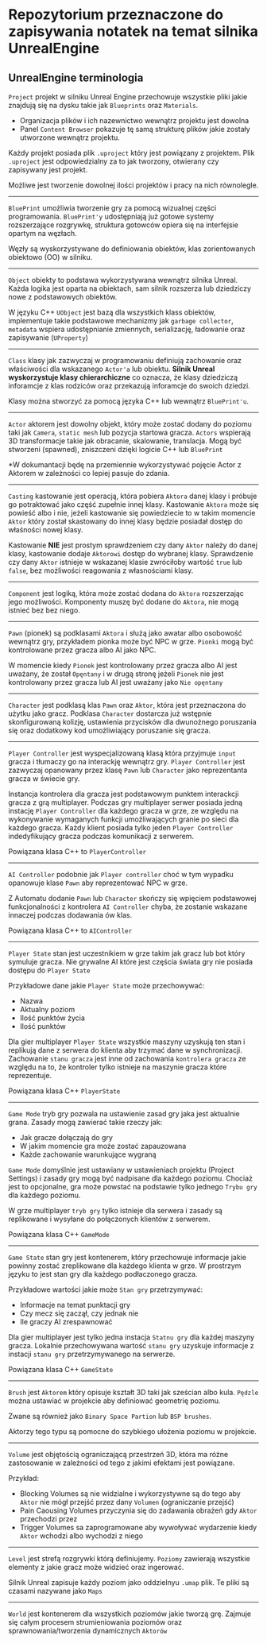 # Repozytorium przeznaczone do zapisywania notatek na temat silnika UnrealEngine

## UnrealEngine terminologia

`Project` projekt w silniku Unreal Engine przechowuje wszystkie pliki jakie znajdują się na dysku takie jak `Blueprints` oraz `Materials`.

- Organizacja plików i ich nazewnictwo wewnątrz projektu jest dowolna
- Panel `Content Browser` pokazuje tę samą strukturę plików jakie zostały utworzone wewnątrz projektu.

Każdy projekt posiada plik `.uproject` który jest powiązany z projektem. Plik `.uproject` jest odpowiedzialny za to jak tworzony, otwierany czy zapisywany jest projekt.

Możliwe jest tworzenie dowolnej ilości projektów i pracy na nich równolegle.

---

`BluePrint` umożliwia tworzenie gry za pomocą wizualnej części programowania. `BluePrint'y` udostępniają już gotowe systemy rozszerzające rozgrywkę, struktura gotowców opiera się na interfejsie opartym na węzłach.

Węzły są wyskorzystywane do definiowania obiektów, klas zorientowanych obiektowo (OO) w silniku.

---

`Object` obiekty to podstawa wykorzystywana wewnątrz silnika Unreal. Każda logika jest oparta na obiektach, sam silnik rozszerza lub dziedziczy nowe z podstawowych obiektów.

W języku C++ `UObject` jest bazą dla wszystkich klass obiektów, implementuje takie podstawowe mechanizmy jak `garbage collector`, `metadata` wspiera udostępnianie zmiennych, serializację, ładowanie oraz zapisywanie (`UProperty`)

---

`Class` klasy jak zazwyczaj w programowaniu definiują zachowanie oraz właściwości dla wskazanego `Actor'a` lub obiektu.
**Silnik Unreal wyskorzystuje klasy chierarchiczne** co oznacza, że klasy dziedziczą inforamcje z klas rodziców oraz przekazują inforamcje do swoich dziedzi.

Klasy można stworzyć za pomocą języka C++ lub wewnątrz `BluePrint'u`.

---

`Actor` aktorem jest dowolny objekt, który może zostać dodany do poziomu taki jak `Camera`, `static mesh` lub pozycja startowa gracza.
`Actors` wspierają 3D transformacje takie jak obracanie, skalowanie, translacja. Mogą być stworzeni (spawned), zniszczeni dzięki logicie C++ lub `BluePrint`

\*W dokumantacji będę na przemiennie wykorzystywać pojęcie Actor z Aktorem w zależności co lepiej pasuje do zdania.

---

`Casting` kastowanie jest operacją, która pobiera `Aktora` danej klasy i próbuje go potraktować jako część zupełnie innej klasy. Kastowanie `Aktora` może się powieść albo i nie, jeżeli kastowanie się powiedziecie to w takim momencie `Aktor` który został skastowany do innej klasy będzie posiadał dostęp do właśności nowej klasy.

Kastowanie **NIE** jest prostym sprawdzeniem czy dany `Aktor` należy do danej klasy, kastowanie dodaje `Aktorowi` dostęp do wybranej klasy. Sprawdzenie czy dany `Aktor` istnieje w wskazanej klasie zwróciłoby wartość `true` lub `false`, bez możliwości reagowania z własnościami klasy.

---

`Component` jest logiką, która może zostać dodana do `Aktora` rozszerzając jego możliwości. Komponenty muszę być dodane do `Aktora`, nie mogą istnieć bez bez niego.

---

`Pawn` (pionek) są podklasami `Aktora` i służą jako awatar albo osobowość wewnątrz gry, przykładem pionka może być NPC w grze. `Pionki` mogą być kontrolowane przez gracza albo AI jako NPC.

W momencie kiedy `Pionek` jest kontrolowany przez gracza albo AI jest uważany, że został `Opęntany` i w drugą stronę jeżeli `Pionek` nie jest kontrolowany przez gracza lub AI jest uważany jako `Nie opęntany`

---

`Character` jest podklasą klas `Pawn` oraz `Aktor`, która jest przeznaczona do użytku jako gracz. Podklasa `Character` dostarcza już wstępnie skonfigurowaną kolizję, ustawienia przycisków dla dwunożnego poruszania się oraz dodatkowy kod umożliwiający poruszanie się gracza.

---

`Player Controller` jest wyspecjalizowaną klasą która przyjmuje `input` gracza i tłumaczy go na interackję wewnątrz gry. `Player Controller` jest zazwyczaj opanowany przez klasę `Pawn` lub `Character` jako reprezentanta gracza w świecie gry.

Instancja kontrolera dla gracza jest podstawowym punktem interackcji gracza z grą multiplayer.
Podczas gry multiplayer serwer posiada jedną instację `Player Controller` dla każdego gracza w grze, ze względu na wykonywanie wymaganych funkcji umożliwających granie po sieci dla każdego gracza.
Każdy klient posiada tylko jeden `Player Controller` indedyfikujący gracza podczas komunikacji z serwerem.

Powiązana klasa C++ to `PlayerController`

---

`AI Controller` podobnie jak `Player controller` choć w tym wypadku opanowuje klase `Pawn` aby reprezentować NPC w grze.

Z Automatu dodanie `Pawn` lub `Character` skończy się wpięciem podstawowej funkcjonalności z kontrolera `AI Controller` chyba, że zostanie wskazane innaczej podczas dodawania ów klas.

Powiązana klasa C++ to `AIController`

---

`Player State` stan jest uczestnikiem w grze takim jak gracz lub bot który symuluje gracza.
Nie grywalne AI które jest częścia świata gry nie posiada dostępu do `Player State`

Przykładowe dane jakie `Player State` może przechowywać:

- Nazwa
- Aktualny poziom
- Ilość punktów życia
- Ilość punktów

Dla gier multiplayer `Player State` wszystkie maszyny uzyskują ten stan i replikują dane z serwera do klienta aby trzymać dane w synchronizacji. Zachowanie `stanu gracza` jest inne od zachowania `kontrolera gracza` ze względu na to, że kontroler tylko istnieje na maszynie gracza które reprezentuje.

Powiązana klasa C++ `PlayerState`

---

`Game Mode` tryb gry pozwala na ustawienie zasad gry jaka jest aktualnie grana.
Zasady mogą zawierać takie rzeczy jak:

- Jak gracze dołączają do gry
- W jakim momencie gra może zostać zapauzowana
- Każde zachowanie warunkujące wygraną

`Game Mode` domyślnie jest ustawiany w ustawieniach projektu (Project Settings) i zasady gry mogą być nadpisane dla każdego poziomu. Chociaż jest to opcjonalne, gra może powstać na podstawie tylko jednego `Trybu gry` dla każdego poziomu.

W grze multiplayer `tryb gry` tylko istnieje dla serwera i zasady są replikowane i wysyłane do połączonych klientów z serwerem.

Powiązana klasa C++ `GameMode`

---

`Game State` stan gry jest kontenerem, który przechowuje informacje jakie powinny zostać zreplikowane dla każdego klienta w grze.
W prostrzym języku to jest stan gry dla każdego podłaczonego gracza.

Przykładowe wartości jakie może `Stan gry` przetrzymywać:

- Informacje na temat punktacji gry
- Czy mecz się zaczął, czy jednak nie
- Ile graczy AI zrespawnować

Dla gier multiplayer jest tylko jedna instacja `Statnu gry` dla każdej maszyny gracza. Lokalnie przechowywana wartość `stanu gry` uzyskuje informacje z instacji `stanu gry` przetrzymywanego na serwerze.

Powiązana klasa C++ `GameState`

---

`Brush` jest `Aktorem` który opisuje kształt 3D taki jak sześcian albo kula.
`Pędzle` można ustawiać w projekcie aby definiować geometrię poziomu.

Zwane są również jako `Binary Space Partion` lub `BSP brushes`.

Aktorzy tego typu są pomocne do szybkiego ułożenia poziomu w projekcie.

---

`Volume` jest objętością ograniczającą przestrzeń 3D, która ma różne zastosowanie w zależności od tego z jakimi efektami jest powiązane.

Przykład:

- Blocking Volumes są nie widzialne i wykorzystywne są do tego aby `Aktor` nie mógł przejść przez dany `Volumen` (ograniczanie przejść)
- Pain Caousing Volumes przyczynia się do zadawania obrażeń gdy `Aktor` przechodzi przez
- Trigger Volumes sa zaprogramowane aby wywoływać wydarzenie kiedy `Aktor` wchodzi albo wychodzi z niego

---

`Level` jest strefą rozgrywki którą definiujemy. `Poziomy` zawierają wszystkie elementy z jakie gracz może widzieć oraz ingerować.

Silnik Unreal zapisuje każdy poziom jako oddzielnyu `.umap` plik. Te pliki są czasami nazywane jako `Maps`

---

`World` jest kontenerem dla wszystkich poziomów jakie tworzą grę.
Zajmuje się całym procesem strumieniowania poziomów oraz sprawnowania/tworzenia dynamicznych `Aktorów`
